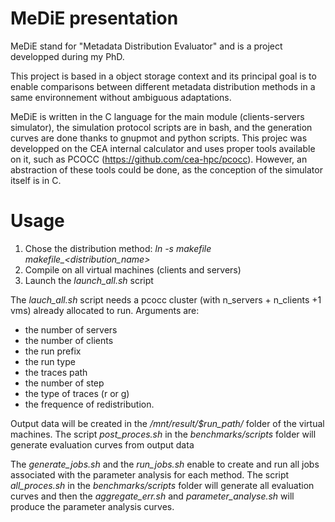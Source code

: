 # MeDiE presentation
MeDiE stand for "Metadata Distribution Evaluator" and is a project developped during my PhD.

This project is based in a object storage context and its principal goal is to enable comparisons between different metadata distribution methods in a same environnement without ambiguous adaptations.

MeDiE is written in the C language for the main module (clients-servers simulator), the simulation protocol scripts are in bash, and the generation curves are done thanks to gnupmot and python scripts.
This projec was developped on the CEA internal calculator and uses proper tools available on it, such as PCOCC (https://github.com/cea-hpc/pcocc).
However, an abstraction of these tools could be done, as the conception of the simulator itself is in C.


# Usage


1. Chose the distribution method: *ln -s makefile makefile_<distribution_name>*
2. Compile on all virtual machines (clients and servers)
3. Launch the *launch_all.sh* script

The *lauch_all.sh* script needs a pcocc cluster (with n_servers + n_clients +1 vms) already allocated to run. Arguments are:
- the number of servers
- the number of clients
- the run prefix
- the run type
- the traces path
- the number of step
- the type of traces (r or g)
- the frequence of redistribution.

Output data will be created in the */mnt/result/$run_path/* folder of the virtual machines.
The script *post_proces.sh* in the *benchmarks/scripts* folder will generate evaluation curves from output data



The *generate_jobs.sh* and the *run_jobs.sh* enable to create and run all jobs associated with the parameter analysis for each method.
The script *all_proces.sh* in the *benchmarks/scripts* folder will generate all evaluation curves and then the *aggregate_err.sh* and *parameter_analyse.sh* will produce the parameter analysis curves.
